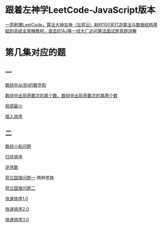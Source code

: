 # 跟着左神学LeetCode-JavaScript版本
[一周刷爆LeetCode，算法大神左神（左程云）耗时100天打造算法与数据结构基础到高级全家桶教程，直击BTAJ等一线大厂必问算法面试题真题详解
](https://www.bilibili.com/video/BV13g41157hK?spm_id_from=333.999.0.0&vd_source=caa0dbc390860e23b7561e77da114463) 
# 第几集对应的题
## 一
[数组中从i到j的数字和](./src/arraySumFrom)

[数组中出现奇数次的某个数、数组中出现奇数次的某两个数](./src/XOR)

[局部最小](./src/partMini)

[插入排序](./src/insertSort)

## 二
[数组小和问题](./src/miniSum)

[归并排序](./src/mergeSort)

[逆序数](./src/arrayRevertCount)

[荷兰国旗问题一](./src/DutchFlag-Q1) 两种思路

[荷兰国旗问题二](./src/DutchFlag-Q2) 

[快速排序1.0](./src/insertSort1.0) 

[快速排序2.0](./src/insertSort2.0) 

[快速排序3.0](./src/insertSort3.0) 

